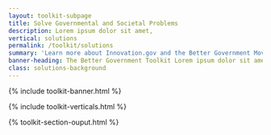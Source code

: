 ```yaml
---
layout: toolkit-subpage
title: Solve Governmental and Societal Problems
description: Lorem ipsum dolor sit amet,
vertical: solutions
permalink: /toolkit/solutions
summary: 'Learn more about Innovation.gov and the Better Government Movement'
banner-heading: The Better Government Toolkit Lorem ipsum dolor sit amet, consectetur adipiscing. 
class: solutions-background
---
```


{% include toolkit-banner.html %}


{% include toolkit-verticals.html %}

{% toolkit-section-ouput.html %}